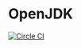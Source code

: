 # OpenJDK

[![Circle CI](https://circleci.com/gh/vektorcloud/openjdk.svg?style=svg)](https://circleci.com/gh/vektorcloud/openjdk)

